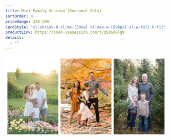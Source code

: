 ```yaml
---
title: Mini Family Session (Seasonal Only)
sortOrder: 4
priceRange: 220-290
cardStyle: "xl:shrink-0 xl:mx-[50vw] xl:max-w-[898px] xl:w-full h-fit"
productLink: https://book.usesession.com/t/qSKGXDFg9
details:
  - ""
---
```


![Mini Family Session](../../assets/seasons.jpg)
